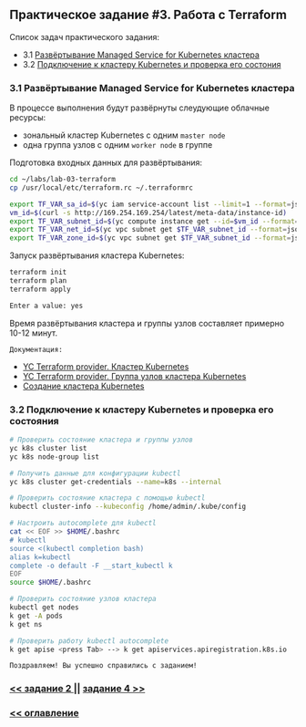 ## Практическое задание #3. Работа с Terraform

Список задач практического задания:
* 3.1 [Развёртывание Managed Service for Kubernetes кластера](#h3-1)
* 3.2 [Подключение к кластеру Kubernetes и проверка его состония](#h3-2)

### 3.1 Развёртывание Managed Service for Kubernetes кластера <a id="h3-1"/></a>

В процессе выполнения будут развёрнуты слеудующие облачные ресурсы: 
* зональный кластер Kubernetes с одним `master node`
* одна группа узлов c одним `worker node` в группе

Подготовка входных данных для развёртывания:
```bash
cd ~/labs/lab-03-terraform
cp /usr/local/etc/terraform.rc ~/.terraformrc

export TF_VAR_sa_id=$(yc iam service-account list --limit=1 --format=json | jq -r .[].id)
vm_id=$(curl -s http://169.254.169.254/latest/meta-data/instance-id)
export TF_VAR_subnet_id=$(yc compute instance get --id=$vm_id --format=json | jq -r .network_interfaces[0].subnet_id)
export TF_VAR_net_id=$(yc vpc subnet get $TF_VAR_subnet_id --format=json | jq -r .network_id)
export TF_VAR_zone_id=$(yc vpc subnet get $TF_VAR_subnet_id --format=json | jq -r .zone_id)
```

Запуск развёртывания кластера Kubernetes:
```bash
terraform init
terraform plan
terraform apply

Enter a value: yes
```

Время развёртывания кластера и группы узлов составляет примерно 10-12 минут.

`Документация:`
* [YC Terraform provider. Кластер Kubernetes](https://registry.tfpla.net/providers/yandex-cloud/yandex/latest/docs/resources/kubernetes_cluster)
* [YC Terraform provider. Группа узлов кластера Kubernetes](https://registry.tfpla.net/providers/yandex-cloud/yandex/latest/docs/resources/kubernetes_node_group)
* [Создание кластера Kubernetes](https://cloud.yandex.ru/docs/managed-kubernetes/operations/kubernetes-cluster/kubernetes-cluster-create)


### 3.2 Подключение к кластеру Kubernetes и проверка его состояния <a id="h3-2"/></a>

```bash
# Проверить состояние кластера и группы узлов
yc k8s cluster list
yc k8s node-group list

# Получить данные для конфигурации kubectl
yc k8s cluster get-credentials --name=k8s --internal

# Проверить состояние кластера с помощью kubectl
kubectl cluster-info --kubeconfig /home/admin/.kube/config

# Настроить autocomplete для kubectl
cat << EOF >> $HOME/.bashrc
# kubectl
source <(kubectl completion bash)
alias k=kubectl
complete -o default -F __start_kubectl k
EOF
source $HOME/.bashrc

# Проверить состояние узлов кластера
kubectl get nodes
k get -A pods
k get ns

# Проверить работу kubectl autocomplete
k get apise <press Tab> --> k get apiservices.apiregistration.k8s.io
```

`Поздравляем! Вы успешно справились с заданием!`

### [ << задание 2 ](../lab-02-yc/README.md) || [задание 4 >>](../lab-04-crossplane/README.md)
### [ << оглавление ](../README.md)
